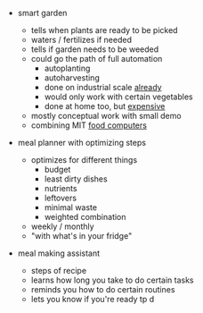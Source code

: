 - smart garden
    - tells when plants are ready to be picked
    - waters / fertilizes if needed
    - tells if garden needs to be weeded
    - could go the path of full automation
        - autoplanting
        - autoharvesting
        - done on industrial scale [already](https://www.cnn.com/2017/10/07/world/automated-farm-harvest-england/index.html)
        - would only work with certain vegetables
        - done at home too, but [expensive](https://farm.bot/)
    - mostly conceptual work with small demo
    - combining MIT [food computers](https://wiki.openag.media.mit.edu/personal_food_computers)
    
- meal planner with optimizing steps
    - optimizes for different things 
        - budget
        - least dirty dishes
        - nutrients
        - leftovers
        - minimal waste
        - weighted combination
    - weekly / monthly
    - "with what's in your fridge"

- meal making assistant
    - steps of recipe
    - learns how long you take to do certain tasks
    - reminds you how to do certain routines
    - lets you know if you're ready tp d
